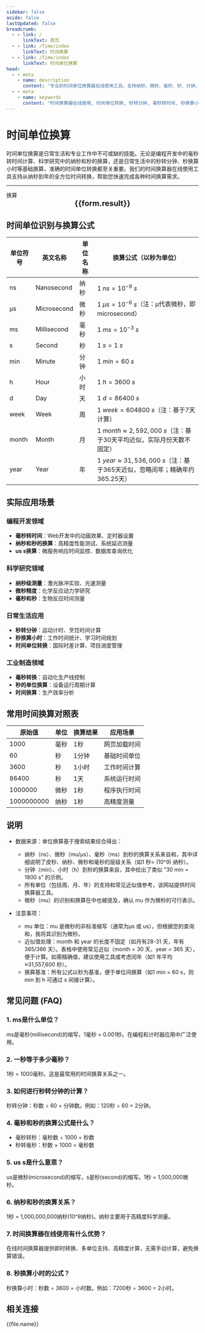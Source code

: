 ```yaml
---
sidebar: false
aside: false
lastUpdated: false
breadcrumb: 
  - - link: /
      linkText: 首页
  - - link: /Time/index
      linkText: 时间换算
  - - link: /Time/index
      linkText: 时间单位换算
head:
  - - meta
    - name: description
      content: "专业的时间单位换算器在线使用工具。支持纳秒、微秒、毫秒、秒、分钟、小时、天、周、月、年等时间单位转换。提供秒转分钟、毫秒转时间、秒换算小时等常用换算功能，ms是什么单位解答及一秒等于多少毫秒的精确计算。"
  - - meta
    - name: keywords
      content: "时间换算器在线使用, 时间单位转换, 秒转分钟, 毫秒转时间, 秒换算小时, 时间转换器, 毫秒和秒, 秒的换算, ms是什么单位, 一秒等于多少毫秒, 时间的单位, 秒的单位换算, 纳秒和秒的换算, 毫秒转换, 时间换算, 时间转换, us s, 时间秒, 时间单位, 秒换算, 时间换算单位"
---
```

# 时间单位换算

时间单位换算是日常生活和专业工作中不可或缺的技能。无论是编程开发中的毫秒转时间计算、科学研究中的纳秒和秒的换算，还是日常生活中的秒转分钟、秒换算小时等基础换算，准确的时间单位转换都至关重要。我们的时间换算器在线使用工具支持从纳秒到年的全方位时间转换，帮助您快速完成各种时间换算需求。

---
<script setup>
import { onMounted, reactive, inject ,ref  } from 'vue'
import { NButton,NForm ,NFormItem,NInput,NInputNumber,NSelect,NCard,useMessage,NGrid ,NGi } from 'naive-ui'
import { defineClientComponent } from 'vitepress'
import { Time } from '../../files';
const convert = inject('convert')
const options =  [
{ label: '纳秒', value: 'ns' },
{ label: '微秒', value: 'mu' },
{ label: '毫秒', value: 'ms' },
{ label: '秒', value: 's' },
{ label: '分钟', value: 'min' },
{ label: '小时', value: 'h' },
{ label: '天', value: 'd' },
{ label: '周', value: 'week' },
{ label: '月', value: 'month' },
{ label: '年', value: 'year' }];
const formRef = ref(null);
const seoKey = ['时间','单位换算','纳秒','微秒','毫秒','秒','分钟','小时','天','周','月','年','时间换算指南','时间的单位','秒转分钟','秒的换算','秒换算小时','毫秒转时间','秒换算','时间换算单位','时间单位转换','毫秒和秒','时间换算器在线使用','秒转小时','秒的单位换算','纳秒和秒的换算','us s','毫秒转换','秒的单位','ms是什么单位','时间转换器','时间秒','时间单位','时间换算','时间转换','一秒等于多少毫秒','毫秒和秒的换算']

const rules = {
  number:{
    required: true,
    type: 'number',
    trigger: "blur",
    message: '请输入数字'
  },
  to:{
    required: true,
    trigger: "select",
    message: '请选择转换单位'
  },
  from:{
    required: true,
    trigger: "select",
    message: '请选择原始单位'
  }
}
const form = reactive({
  number:null,
  to:'',
  from:'',
  result:'',
  title:'时间单位换算',
})
const convertHandler = (e) => {
   e.preventDefault;
  formRef.value?.validate((errors)=>{
    if (!errors) {
      form.result = `${form.number}${form.from} = ${convert(form.number).from(form.from).to(form.to)}${form.to}`
    }
  })
}

</script>

<n-form size="large" :model="form" ref='formRef' :rules="rules">
  <n-form-item label="数值"  path="number">
    <n-input-number size="large" style="width:100%" :min="0" v-model:value="form.number"   placeholder="请输入要换算的数值" />
  </n-form-item>
  <n-form-item label="从" path="from">
    <n-select  size="large" :options="options" v-model:value="form.from" placeholder="请选择原始单位" />
  </n-form-item>
  <n-form-item label="到" path="to">
    <n-select  size="large" :options="options" v-model:value="form.to" placeholder="请选择换算单位" />
  </n-form-item>
  <n-form-item>
    <n-button type="info" style="width:100%" @click="convertHandler">换算</n-button>
  </n-form-item>
</n-form>
<n-card
  :title="form.title"
  :segmented="{
    content: true,
    footer: 'soft',
  }"
>
  <div  style="text-align:center;font-size:20px;">
    <strong>{{form.result}}</strong>
  </div>
  <template #footer>
    <div>
      <span v-for="item of seoKey" :key="item">{{item}}，</span>
    </div>
  </template>
</n-card>

## 时间单位识别与换算公式
|单位符号|英文名称|单位名称|换算公式（以秒为单位）| 
| ---- | ----| ---- | ---- | 
|ns|Nanosecond|纳秒|$1\ ns = 10^{-9}\ s$| 
|μs|Microsecond|微秒|$1\ \mu s = 10^{-6}\ s$（注：μ代表微秒，即 microsecond）| 
|ms|Millisecond|毫秒|$1\ ms = 10^{-3}\ s$| 
|s|Second|秒|$1\ s = 1\ s$| 
|min|Minute|分钟|$1\ min = 60\ s$| 
|h|Hour|小时|$1\ h = 3600\ s$| 
|d|Day|天|$1\ d = 86400\ s$| 
|week|Week|周|$1\ week = 604800\ s$（注：基于7天计算）| 
|month|Month|月|$1\ month \approx 2,592,000\ s$（注：基于30天平均近似，实际月份天数不固定）| 
|year|Year|年|$1\ year \approx 31,536,000\ s$（注：基于365天近似，忽略闰年；精确年约365.25天）|  


## 实际应用场景

### 编程开发领域
- **毫秒转时间**：Web开发中的动画效果、定时器设置
- **纳秒和秒的换算**：高精度性能测试、系统延迟测量
- **us s换算**：微服务响应时间监控、数据库查询优化

### 科学研究领域
- **纳秒级测量**：激光脉冲实验、光速测量
- **微秒精度**：化学反应动力学研究
- **毫秒和秒**：生物反应时间测量

### 日常生活应用
- **秒转分钟**：运动计时、烹饪时间计算
- **秒换算小时**：工作时间统计、学习时间规划
- **时间单位转换**：国际时差计算、项目进度管理

### 工业制造领域
- **毫秒转换**：自动化生产线控制
- **秒的单位换算**：设备运行周期计算
- **时间换算**：生产效率分析

## 常用时间换算对照表

| 原始值 | 单位 | 换算结果 | 应用场景 |
|--------|------|----------|----------|
| 1000 | 毫秒 | 1秒 | 网页加载时间 |
| 60 | 秒 | 1分钟 | 基础时间单位 |
| 3600 | 秒 | 1小时 | 工作时间计算 |
| 86400 | 秒 | 1天 | 系统运行时间 |
| 1000000 | 微秒 | 1秒 | 程序执行时间 |
| 1000000000 | 纳秒 | 1秒 | 高精度测量 |

## 说明

- 数据来源：单位换算基于搜索结果综合得出：
  - 纳秒（ns）、微秒（mu/μs）、毫秒（ms）到秒的换算关系来自和，其中详细说明了皮秒、纳秒、微秒和毫秒的层级关系（如1 秒= \(10^9\) 纳秒）。
  - 分钟（min）、小时（h）到秒的换算来自，其中给出了类似 “30 min = 1800 s” 的示例。
  - 所有单位（包括周、月、年）的支持和常见近似值参考，该网站提供时间换算器工具。
  - 微秒（mu）的识别和换算在中也被提及，确认 mu 作为微秒的可行表示。

- 注意事项：
  - mu 单位：mu 是微秒的非标准缩写（通常为μs 或 us），但根据您的查询和，我将其识别为微秒。
  - 近似值处理：month 和 year 的长度不固定（如月有28-31 天，年有365/366 天）。表格中使用常见近似（month = 30 天、year = 365 天），便于计算。如需精确值，建议使用工具或考虑闰年（如1 年平均≈31,557,600 秒）。
  - 换算基准：所有公式以秒为基准，便于单位间换算（如1 min = 60 s，则 min 到 h 可通过 s 间接计算）。


## 常见问题 (FAQ)

### 1. ms是什么单位？
ms是毫秒(millisecond)的缩写，1毫秒 = 0.001秒。在编程和计时器应用中广泛使用。

### 2. 一秒等于多少毫秒？
1秒 = 1000毫秒。这是最常用的时间换算关系之一。

### 3. 如何进行秒转分钟的计算？
秒转分钟：秒数 ÷ 60 = 分钟数。例如：120秒 ÷ 60 = 2分钟。

### 4. 毫秒和秒的换算公式是什么？
- 毫秒转秒：毫秒数 ÷ 1000 = 秒数
- 秒转毫秒：秒数 × 1000 = 毫秒数

### 5. us s是什么意思？
us是微秒(microsecond)的缩写，s是秒(second)的缩写。1秒 = 1,000,000微秒。

### 6. 纳秒和秒的换算关系？
1秒 = 1,000,000,000纳秒(10^9纳秒)。纳秒主要用于高精度科学测量。

### 7. 时间换算器在线使用有什么优势？
在线时间换算器提供即时转换、多单位支持、高精度计算，无需手动计算，避免换算错误。

### 8. 秒换算小时的公式？
秒换算小时：秒数 ÷ 3600 = 小时数。例如：7200秒 ÷ 3600 = 2小时。

## 相关连接
<n-grid x-gap="12" :cols="2">
  <n-gi v-for="(file, index) in Time" :key="index">
    <n-button
      text
      tag="a"
      :href="file.path"
      type="info"
    >
      {{file.name}}
    </n-button>
  </n-gi>
</n-grid>